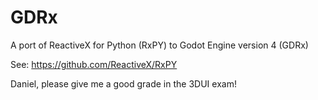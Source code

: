 # GDRx

A port of ReactiveX for Python (RxPY) to Godot Engine version 4 (GDRx)

See: https://github.com/ReactiveX/RxPY


Daniel, please give me a good grade in the 3DUI exam!
